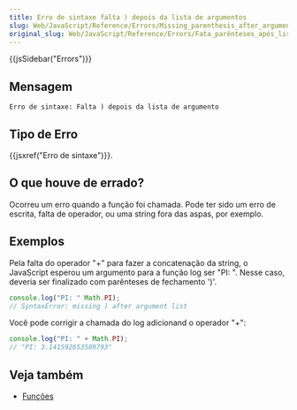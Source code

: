 ```yaml
---
title: Erro de sintaxe falta ) depois da lista de argumentos
slug: Web/JavaScript/Reference/Errors/Missing_parenthesis_after_argument_list
original_slug: Web/JavaScript/Reference/Errors/Fata_parênteses_após_lista_argumento
---
```


{{jsSidebar("Errors")}}

## Mensagem

```
Erro de sintaxe: Falta ) depois da lista de argumento
```

## Tipo de Erro

{{jsxref("Erro de sintaxe")}}.

## O que houve de errado?

Ocorreu um erro quando a função foi chamada. Pode ter sido um erro de escrita, falta de operador, ou uma string fora das aspas, por exemplo.

## Exemplos

Pela falta do operador "+" para fazer a concatenação da string, o JavaScript esperou um argumento para a função log ser "PI: ". Nesse caso, deveria ser finalizado com parênteses de fechamento ')'.

```js example-bad
console.log("PI: " Math.PI);
// SyntaxError: missing ) after argument list
```

Você pode corrigir a chamada do log adicionand o operador "+":

```js example-good
console.log("PI: " + Math.PI);
// "PI: 3.141592653589793"
```

## Veja também

- [Funções](/pt-BR/docs/Web/JavaScript/Guide/Functions)
